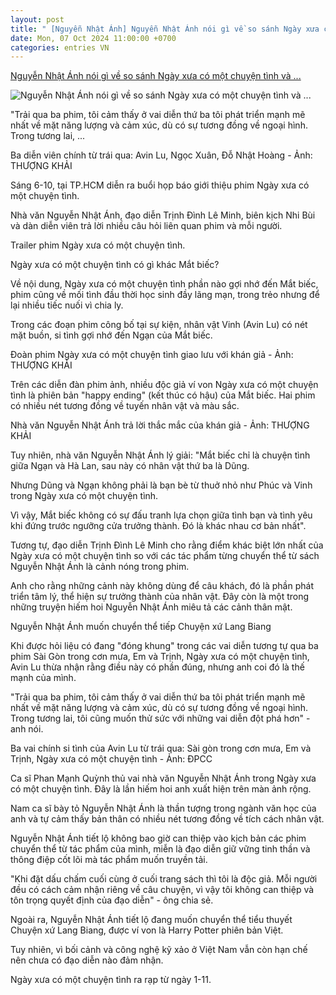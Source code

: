 ```yaml
---
layout: post
title: " [Nguyễn Nhật Ánh] Nguyễn Nhật Ánh nói gì về so sánh Ngày xưa có một chuyện tình và ..."
date: Mon, 07 Oct 2024 11:00:00 +0700
categories: entries VN
---
```

[Nguyễn Nhật Ánh nói gì về so sánh Ngày xưa có một chuyện tình và ...](https://tuoitre.vn/nguyen-nhat-anh-noi-gi-ve-so-sanh-ngay-xua-co-mot-chuyen-tinh-va-mat-biec-20241006130622028.htm)

![Nguyễn Nhật Ánh nói gì về so sánh Ngày xưa có một chuyện tình và ...](https://cdn1.tuoitre.vn/thumb_w/1200/471584752817336320/2024/10/6/base64-1728198808217489554295-41-0-1057-1940-crop-1728198940384791829742.jpeg)

"Trải qua ba phim, tôi cảm thấy ở vai diễn thứ ba tôi phát triển mạnh mẽ nhất về mặt năng lượng và cảm xúc, dù có sự tương đồng về ngoại hình. Trong tương lai, ...

Ba diễn viên chính từ trái qua: Avin Lu, Ngọc Xuân, Đỗ Nhật Hoàng - Ảnh: THƯỢNG KHẢI

Sáng 6-10, tại TP.HCM diễn ra buổi họp báo giới thiệu phim Ngày xưa có một chuyện tình.

Nhà văn Nguyễn Nhật Ánh, đạo diễn Trịnh Đình Lê Minh, biên kịch Nhi Bùi và dàn diễn viên trả lời nhiều câu hỏi liên quan phim và mỗi người.

Trailer phim Ngày xưa có một chuyện tình.

Ngày xưa có một chuyện tình có gì khác Mắt biếc?

Về nội dung, Ngày xưa có một chuyện tình phần nào gợi nhớ đến Mắt biếc, phim cũng về mối tình đầu thời học sinh đầy lãng mạn, trong trẻo nhưng để lại nhiều tiếc nuối vì chia ly.

Trong các đoạn phim công bố tại sự kiện, nhân vật Vinh (Avin Lu) có nét mặt buồn, si tình gợi nhớ đến Ngạn của Mắt biếc.

Đoàn phim Ngày xưa có một chuyện tình giao lưu với khán giả - Ảnh: THƯỢNG KHẢI

Trên các diễn đàn phim ảnh, nhiều độc giả ví von Ngày xưa có một chuyện tình là phiên bản "happy ending" (kết thúc có hậu) của Mắt biếc. Hai phim có nhiều nét tương đồng về tuyến nhân vật và màu sắc.

Nhà văn Nguyễn Nhật Ánh trả lời thắc mắc của khán giả - Ảnh: THƯỢNG KHẢI

Tuy nhiên, nhà văn Nguyễn Nhật Ánh lý giải: "Mắt biếc chỉ là chuyện tình giữa Ngạn và Hà Lan, sau này có nhân vật thứ ba là Dũng.

Nhưng Dũng và Ngạn không phải là bạn bè từ thuở nhỏ như Phúc và Vinh trong Ngày xưa có một chuyện tình.

Vì vậy, Mắt biếc không có sự đấu tranh lựa chọn giữa tình bạn và tình yêu khi đứng trước ngưỡng cửa trưởng thành. Đó là khác nhau cơ bản nhất".

Tương tự, đạo diễn Trịnh Đình Lê Minh cho rằng điểm khác biệt lớn nhất của Ngày xưa có một chuyện tình so với các tác phẩm từng chuyển thể từ sách Nguyễn Nhật Ánh là cảnh nóng trong phim.

Anh cho rằng những cảnh này không dùng để câu khách, đó là phần phát triển tâm lý, thể hiện sự trưởng thành của nhân vật. Đây còn là một trong những truyện hiếm hoi Nguyễn Nhật Ánh miêu tả các cảnh thân mật.

Nguyễn Nhật Ánh muốn chuyển thể tiếp Chuyện xứ Lang Biang

Khi được hỏi liệu có đang "đóng khung" trong các vai diễn tương tự qua ba phim Sài Gòn trong cơn mưa, Em và Trịnh, Ngày xưa có một chuyện tình, Avin Lu thừa nhận rằng điều này có phần đúng, nhưng anh coi đó là thế mạnh của mình.

"Trải qua ba phim, tôi cảm thấy ở vai diễn thứ ba tôi phát triển mạnh mẽ nhất về mặt năng lượng và cảm xúc, dù có sự tương đồng về ngoại hình. Trong tương lai, tôi cũng muốn thử sức với những vai diễn đột phá hơn" - anh nói.

Ba vai chính si tình của Avin Lu từ trái qua: Sài gòn trong cơn mưa, Em và Trịnh, Ngày xưa có một chuyện tình - Ảnh: ĐPCC

Ca sĩ Phan Mạnh Quỳnh thủ vai nhà văn Nguyễn Nhật Ánh trong Ngày xưa có một chuyện tình. Đây là lần hiếm hoi anh xuất hiện trên màn ảnh rộng.

Nam ca sĩ bày tỏ Nguyễn Nhật Ánh là thần tượng trong ngành văn học của anh và tự cảm thấy bản thân có nhiều nét tương đồng về tích cách nhân vật.

Nguyễn Nhật Ánh tiết lộ không bao giờ can thiệp vào kịch bản các phim chuyển thể từ tác phẩm của mình, miễn là đạo diễn giữ vững tinh thần và thông điệp cốt lõi mà tác phẩm muốn truyền tải.

"Khi đặt dấu chấm cuối cùng ở cuối trang sách thì tôi là độc giả. Mỗi người đều có cách cảm nhận riêng về câu chuyện, vì vậy tôi không can thiệp và tôn trọng quyết định của đạo diễn" - ông chia sẻ.

Ngoài ra, Nguyễn Nhật Ánh tiết lộ đang muốn chuyển thể tiểu thuyết Chuyện xứ Lang Biang, được ví von là Harry Potter phiên bản Việt.

Tuy nhiên, vì bối cảnh và công nghệ kỹ xảo ở Việt Nam vẫn còn hạn chế nên chưa có đạo diễn nào đảm nhận.

Ngày xưa có một chuyện tình ra rạp từ ngày 1-11.


